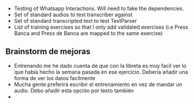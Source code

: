 - Testing of Whatsapp Interactions. Will need to fake the dependencies.
- Set of standard audios to test transcriber against
- Set of standard transcripted text to test TextParser 
- List of training exercises so that I only add validated exercises (i.e Press Banca and Press de Banca are mapped to the same exercise)

## Brainstorm de mejoras
- Entrenando me he dado cuenta de que con la libreta es muy facil ver lo que había hecho la semana pasada en ese ejercicio. Debería añadir una forma de ver los datos facilmente
- Mucha gente preferirá escribir el entrenamiento en vez de mandar un audio. Debo añadir esta opción por texto también
- 